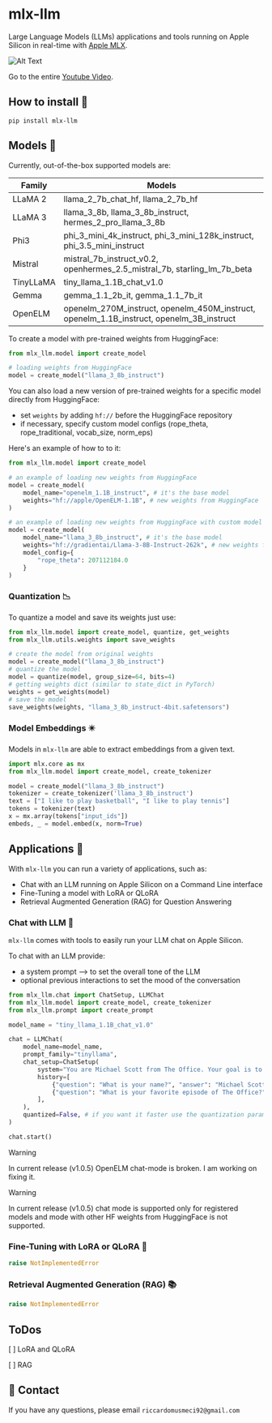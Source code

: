 # mlx-llm
Large Language Models (LLMs) applications and tools running on Apple Silicon in real-time with [Apple MLX](https://github.com/ml-explore/mlx).

![Alt Text](static/mlx-llm-demo.gif)

Go to the entire [Youtube Video](https://www.youtube.com/watch?v=vB7tk6W6VIw).

## **How to install 🔨**
```
pip install mlx-llm
```

## **Models 🧠**

Currently, out-of-the-box supported models are:

| Family        |  Models |
|---------------------|----------------|
| LLaMA 2                  |     llama_2_7b_chat_hf, llama_2_7b_hf            |
| LLaMA 3          |  llama_3_8b, llama_3_8b_instruct, hermes_2_pro_llama_3_8b              |
| Phi3 |   phi_3_mini_4k_instruct, phi_3_mini_128k_instruct, phi_3.5_mini_instruct        |
| Mistral |  mistral_7b_instruct_v0.2, openhermes_2.5_mistral_7b, starling_lm_7b_beta          |
| TinyLLaMA |     tiny_llama_1.1B_chat_v1.0       |
| Gemma |  gemma_1.1_2b_it, gemma_1.1_7b_it                    |
| OpenELM |  openelm_270M_instruct, openelm_450M_instruct, openelm_1.1B_instruct, openelm_3B_instruct |

To create a model with pre-trained weights from HuggingFace:

```python
from mlx_llm.model import create_model

# loading weights from HuggingFace
model = create_model("llama_3_8b_instruct")
```

You can also load a new version of pre-trained weights for a specific model directly from HuggingFace:
- set `weights` by adding `hf://` before the HuggingFace repository 
- if necessary, specify custom model configs (rope_theta, rope_traditional, vocab_size, norm_eps)

Here's an example of how to to it:
```python
from mlx_llm.model import create_model

# an example of loading new weights from HuggingFace
model = create_model(
    model_name="openelm_1.1B_instruct", # it's the base model
    weights="hf://apple/OpenELM-1.1B", # new weights from HuggingFace
)

# an example of loading new weights from HuggingFace with custom model configs
model = create_model(
    model_name="llama_3_8b_instruct", # it's the base model
    weights="hf://gradientai/Llama-3-8B-Instruct-262k", # new weights from HuggingFace
    model_config={
        "rope_theta": 207112184.0
    }
)
```

### **Quantization 📉**

To quantize a model and save its weights just use:

```python
from mlx_llm.model import create_model, quantize, get_weights
from mlx_llm.utils.weights import save_weights

# create the model from original weights
model = create_model("llama_3_8b_instruct")
# quantize the model
model = quantize(model, group_size=64, bits=4)
# getting weights dict (similar to state_dict in PyTorch)
weights = get_weights(model)
# save the model
save_weights(weights, "llama_3_8b_instruct-4bit.safetensors")
```

### **Model Embeddings ✴️**
Models in `mlx-llm` are able to extract embeddings from a given text.

```python
import mlx.core as mx
from mlx_llm.model import create_model, create_tokenizer

model = create_model("llama_3_8b_instruct")
tokenizer = create_tokenizer('llama_3_8b_instruct')
text = ["I like to play basketball", "I like to play tennis"]
tokens = tokenizer(text)
x = mx.array(tokens["input_ids"])
embeds, _ = model.embed(x, norm=True)
```

## **Applications 📁**
With `mlx-llm` you can run a variety of applications, such as:
- Chat with an LLM running on Apple Silicon on a Command Line interface
- Fine-Tuning a model with LoRA or QLoRA
- Retrieval Augmented Generation (RAG) for Question Answering

### **Chat with LLM 📱**
`mlx-llm` comes with tools to easily run your LLM chat on Apple Silicon.

To chat with an LLM provide:
- a system prompt --> to set the overall tone of the LLM
- optional previous interactions to set the mood of the conversation

```python
from mlx_llm.chat import ChatSetup, LLMChat
from mlx_llm.model import create_model, create_tokenizer
from mlx_llm.prompt import create_prompt

model_name = "tiny_llama_1.1B_chat_v1.0"

chat = LLMChat(
    model_name=model_name,
    prompt_family="tinyllama",
    chat_setup=ChatSetup(
        system="You are Michael Scott from The Office. Your goal is to answer like hime, so be funny and inappropriate, but be brief.",
        history=[
            {"question": "What is your name?", "answer": "Michael Scott"},
            {"question": "What is your favorite episode of The Office?", "answer": "The Dinner Party"},
        ],
    ),
    quantized=False, # if you want it faster use the quantization params (e.g., group_size=64, bits=4)
)

chat.start()
```

> [!WARNING]
> In current release (v1.0.5) OpenELM chat-mode is broken. I am working on fixing it.

> [!WARNING]
> In current release (v1.0.5) chat mode is supported only for registered models and mode with other HF weights from HuggingFace is not supported.

### **Fine-Tuning with LoRA or QLoRA 🚀**
```python
raise NotImplementedError
```

### **Retrieval Augmented Generation (RAG) 📚**
```python
raise NotImplementedError
```


## **ToDos**

[ ] LoRA and QLoRA

[ ] RAG

## 📧 Contact

If you have any questions, please email `riccardomusmeci92@gmail.com`
